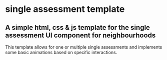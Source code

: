 # single assessment template
## A simple html, css &amp; js template for the single assessment UI component for neighbourhoods

This template allows for one or multiple single assessments and implements some basic animations based on specific interactions. 
